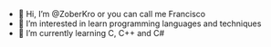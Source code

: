 - 👋 Hi, I’m @ZoberKro or you can call me Francisco
- 👀 I’m interested in learn programming languages and techniques
- 🌱 I’m currently learning C, C++ and C#


<!---
ZoberKro/ZoberKro is a ✨ special ✨ repository because its `README.md` (this file) appears on your GitHub profile.
You can click the Preview link to take a look at your changes.
--->
